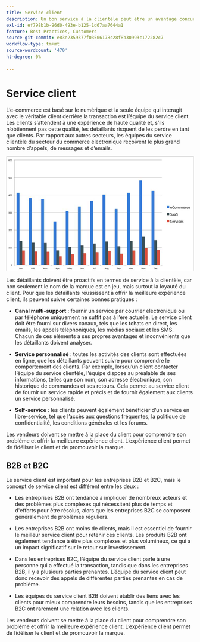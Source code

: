 ```yaml
---
title: Service client
description: Un bon service à la clientèle peut être un avantage concurrentiel dans l'espace du commerce électronique.
exl-id: ef798b1b-96d0-493e-b125-1d67aa7644a1
feature: Best Practices, Customers
source-git-commit: e83e2359377f03506178c28f8b30993c172282c7
workflow-type: tm+mt
source-wordcount: '470'
ht-degree: 0%

---
```


# Service client

L’e-commerce est basé sur le numérique et la seule équipe qui interagit avec le véritable client derrière la transaction est l’équipe du service client. Les clients s’attendent à une expérience de haute qualité et, s’ils n’obtiennent pas cette qualité, les détaillants risquent de les perdre en tant que clients. Par rapport aux autres secteurs, les équipes du service clientèle du secteur du commerce électronique reçoivent le plus grand nombre d’appels, de messages et d’emails.

![Graphique à barres du service client](../../assets/playbooks/customer-service-chart.png)

Les détaillants doivent être proactifs en termes de service à la clientèle, car non seulement le nom de la marque est en jeu, mais surtout la loyauté du client. Pour que les détaillants réussissent à offrir la meilleure expérience client, ils peuvent suivre certaines bonnes pratiques :

- **Canal multi-support** : fournir un service par courrier électronique ou par téléphone uniquement ne suffit pas à l’ère actuelle. Le service client doit être fourni sur divers canaux, tels que les tchats en direct, les emails, les appels téléphoniques, les médias sociaux et les SMS. Chacun de ces éléments a ses propres avantages et inconvénients que les détaillants doivent analyser.

- **Service personnalisé** : toutes les activités des clients sont effectuées en ligne, que les détaillants peuvent suivre pour comprendre le comportement des clients. Par exemple, lorsqu’un client contacter l’équipe du service clientèle, l’équipe dispose au préalable de ses informations, telles que son nom, son adresse électronique, son historique de commandes et ses retours. Cela permet au service client de fournir un service rapide et précis et de fournir également aux clients un service personnalisé.

- **Self-service** : les clients peuvent également bénéficier d’un service en libre-service, tel que l’accès aux questions fréquentes, la politique de confidentialité, les conditions générales et les forums.

Les vendeurs doivent se mettre à la place du client pour comprendre son problème et offrir la meilleure expérience client. L’expérience client permet de fidéliser le client et de promouvoir la marque.

## B2B et B2C

Le service client est important pour les entreprises B2B et B2C, mais le concept de service client est différent entre les deux :

- Les entreprises B2B ont tendance à impliquer de nombreux acteurs et des problèmes plus complexes qui nécessitent plus de temps et d&#39;efforts pour être résolus, alors que les entreprises B2C se composent généralement de problèmes réguliers.

- Les entreprises B2B ont moins de clients, mais il est essentiel de fournir le meilleur service client pour retenir ces clients. Les produits B2B ont également tendance à être plus complexes et plus volumineux, ce qui a un impact significatif sur le retour sur investissement.

- Dans les entreprises B2C, l’équipe du service client parle à une personne qui a effectué la transaction, tandis que dans les entreprises B2B, il y a plusieurs parties prenantes. L’équipe du service client peut donc recevoir des appels de différentes parties prenantes en cas de problème.

- Les équipes du service client B2B doivent établir des liens avec les clients pour mieux comprendre leurs besoins, tandis que les entreprises B2C ont rarement une relation avec les clients.

Les vendeurs doivent se mettre à la place du client pour comprendre son problème et offrir la meilleure expérience client. L’expérience client permet de fidéliser le client et de promouvoir la marque.
